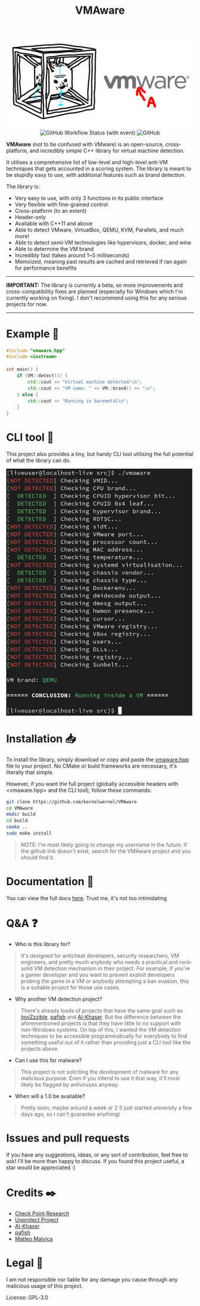 <h1 align="center">VMAware</h1>
<br>
<p align="center">
<img src="assets/banner.jpg" align="center" width="500" title="VMAware">
<br>
<img alt="GitHub Workflow Status (with event)" align="center" src="https://img.shields.io/github/actions/workflow/status/kernelwernel/VMAware/cmake-multi-platform.yml">
<img alt="GitHub" align="center" src="https://img.shields.io/github/license/kernelwernel/VMAware">
</p>

**VMAware** (not to be confused with VMware) is an open-source, cross-platform, and incredibly simple C++ library for virtual machine detection.

It utilises a comprehensive list of low-level and high-level anti-VM techniques that gets accounted in a scoring system. The library is meant to be stupidly easy to use, with additional features such as brand detection.

The library is:
- Very easy to use, with only 3 functions in its public interface
- Very flexible with fine-grained control
- Cross-platform (to an extent)
- Header-only
- Available with C++11 and above
- Able to detect VMware, VirtualBox, QEMU, KVM, Parallels, and much more!
- Able to detect semi-VM technologies like hypervisors, docker, and wine
- Able to determine the VM brand
- Incredibly fast (takes around 1~5 milliseconds)
- Memoized, meaning past results are cached and retrieved if ran again for performance benefits 

- - -

**IMPORTANT:** The library is currently a beta, so more improvements and cross-compatibility fixes are planned (especially for Windows which I'm currently working on fixing). I don't recommend using this for any serious projects for now.

- - -


# Example 🧪
```cpp
#include "vmaware.hpp"
#include <iostream>

int main() {
    if (VM::detect()) {
        std::cout << "Virtual machine detected!\n";
        std::cout << "VM name: " << VM::brand() << "\n";
    } else {
        std::cout << "Running in baremetal\n";
    }
}
```


# CLI tool 🔧
This project also provides a tiny, but handy CLI tool utilising the full potential of what the library can do.

<img src="assets/image.png" width="500" title="cli">


# Installation 📥
To install the library, simply download or copy and paste the [vmaware.hpp](src/vmaware.hpp) file to your project. No CMake or build frameworks are necessary, it's literally that simple.

However, if you want the full project (globally accessible headers with <vmaware.hpp> and the CLI tool), follow these commands:
```bash
git clone https://github.com/kernelwernel/VMAware 
cd VMAware
mkdir build
cd build
cmake ..
sudo make install
```
> NOTE: I'm most likely going to change my username in the future. If the github link doesn't exist, search for the VMAware project and you should find it.


# Documentation 📒
You can view the full docs [here](docs/documentation.md). Trust me, it's not too intimidating 


# Q&A ❓
- Who is this library for?
> It's designed for anticheat developers, security researchers, VM engineers, and pretty much anybody who needs a practical and rock-solid VM detection mechanism in their project. For example, if you're a gamer developer and you want to prevent exploit developers probing the game in a VM or anybody attempting a ban evasion, this is a suitable project for those use cases.

- Why another VM detection project?
> There's already loads of projects that have the same goal such as [InviZzzible](https://github.com/CheckPointSW/InviZzzible), [pafish](https://github.com/a0rtega/pafish) and [Al-Khaser](https://github.com/LordNoteworthy/al-khaser). But the difference between the aforementioned projects is that they have little to no support with non-Windows systems. On top of this, I wanted the VM detection techniques to be accessible programmatically for everybody to find something useful out of it rather than providing just a CLI tool like the projects above.

- Can I use this for malware?
> This project is not soliciting the development of malware for any malicious purpose. Even if you intend to use it that way, it'll most likely be flagged by antiviruses anyway.

- When will a 1.0 be available?
> Pretty soon, maybe around a week or 2 (I just started university a few days ago, so I can't guarantee anything)


# Issues and pull requests 
If you have any suggestions, ideas, or any sort of contribution, feel free to ask! I'll be more than happy to discuss. If you found this project useful, a star would be appreciated :)


# Credits ✒️
- [Check Point Research](https://research.checkpoint.com/)
- [Unprotect Project](https://unprotect.it/)
- [Al-Khaser](https://github.com/LordNoteworthy/al-khaser)
- [pafish](https://github.com/a0rtega/pafish)
- [Matteo Malvica](https://www.matteomalvica.com)


# Legal 📜
I am not responsible nor liable for any damage you cause through any malicious usage of this project. 

License: GPL-3.0